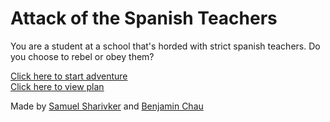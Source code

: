 # Attack of the Spanish Teachers

You are a student at a school that's horded with strict spanish teachers. Do you choose to rebel or obey them?

[Click here to start adventure](index.html)
<br>
[Click here to view plan](plan.png)

Made by [Samuel Sharivker](https://github.com/samuels0052) and [Benjamin Chau](https://github.com/benjaminc8190)

